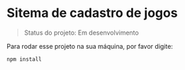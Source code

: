 # Sitema de cadastro de jogos

> Status do projeto: Em desenvolvimento
 
 Para rodar esse projeto na sua máquina, por favor digite:
 
```
npm install
```
